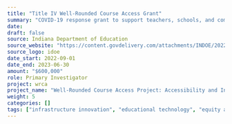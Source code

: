 ```yaml
---
title: "Title IV Well-Rounded Course Access Grant"
summary: "COVID-19 response grant to support teachers, schools, and communities."
date:
draft: false
source: Indiana Department of Education
source_website: "https://content.govdelivery.com/attachments/INDOE/2022/03/31/file_attachments/2119105/Indiana%20Course%20Access%20Network%20&%20WRCA.pdf"
source_logo: idoe
date_start: 2022-09-01
date_end: 2023-06-30
amount: "$600,000"
role: Primary Investigator
project: wrca
project_name: "Well-Rounded Course Access Project: Accessibility and Inclusion"
weight: 5
categories: []
tags: ["infrastructure innovation", "educational technology", "equity and inclusion"]
---
```

